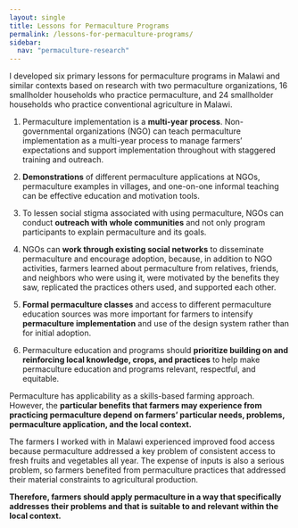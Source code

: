 ```yaml
---
layout: single
title: Lessons for Permaculture Programs
permalink: /lessons-for-permaculture-programs/
sidebar:
  nav: "permaculture-research"
---
```


I developed six primary lessons for permaculture programs in Malawi and similar contexts based on research with two permaculture organizations, 16 smallholder households who practice permaculture, and 24 smallholder households who practice conventional agriculture in Malawi.

1. Permaculture implementation is a **multi-year process**. Non-governmental organizations (NGO) can teach permaculture implementation as a multi-year process to manage farmers’ expectations and support implementation throughout with staggered training and outreach.

2. **Demonstrations** of different permaculture applications at NGOs, permaculture examples in villages, and one-on-one informal teaching can be effective education and motivation tools.

3. To lessen social stigma associated with using permaculture, NGOs can conduct **outreach with whole communities** and not only program participants to explain permaculture and its goals.

4. NGOs can **work through existing social networks** to disseminate permaculture and encourage adoption, because, in addition to NGO activities, farmers learned about permaculture from relatives, friends, and neighbors who were using it, were motivated by the benefits they saw, replicated the practices others used, and supported each other.

5. **Formal permaculture classes** and access to different permaculture education sources was more important for farmers to intensify **permaculture implementation** and use of the design system rather than for initial adoption.

6. Permaculture education and programs should **prioritize building on and reinforcing local knowledge, crops, and practices** to help make permaculture education and programs relevant, respectful, and equitable.

Permaculture has applicability as a skills-based farming approach. However, the **particular benefits that farmers may experience from practicing permaculture depend on farmers’ particular needs, problems, permaculture application, and the local context.**

The farmers I worked with in Malawi experienced improved food access because permaculture addressed a key problem of consistent access to fresh fruits and vegetables all year. The expense of inputs is also a serious problem, so farmers benefited from permaculture practices that addressed their material constraints to agricultural production.

**Therefore, farmers should apply permaculture in a way that specifically addresses their problems and that is suitable to and relevant within the local context.**
